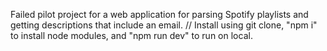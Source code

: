 Failed pilot project for a web application for parsing Spotify playlists and getting descriptions that include an email. 
// Install using git clone, "npm i" to install node modules, and "npm run dev" to run on local.

